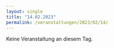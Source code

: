 ```yaml
---
layout: single
title: "14.02.2023"
permalink: /veranstaltungen/2023/02/14/
---
```


Keine Veranstaltung an diesem Tag.
